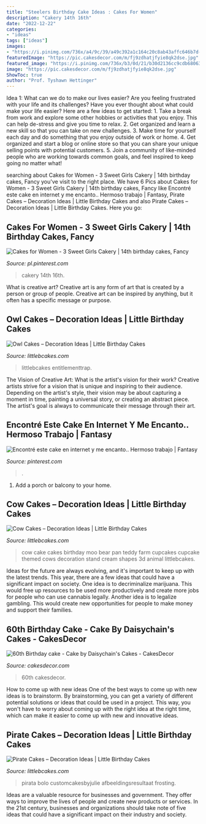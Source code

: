 ```yaml
---
title: "Steelers Birthday Cake Ideas : Cakes For Women"
description: "Cakery 14th 16th"
date: "2022-12-22"
categories:
- "ideas"
tags: ["ideas"]
images:
- "https://i.pinimg.com/736x/a4/9c/39/a49c392a1c164c20c8ab43affc646b7d--yummy-cakes-cute-cakes.jpg"
featuredImage: "https://pic.cakesdecor.com/m/fj9zdhatjfyie8qk2dse.jpg"
featured_image: "https://i.pinimg.com/736x/b3/0d/21/b30d2136cc9cdb680638e875fae2be92.jpg"
image: "https://pic.cakesdecor.com/m/fj9zdhatjfyie8qk2dse.jpg"
ShowToc: true
author: "Prof. Tyshawn Hettinger"
---
```



Idea 1: What can we do to make our lives easier?
Are you feeling frustrated with your life and its challenges? Have you ever thought about what could make your life easier? Here are a few ideas to get started: 1. Take a break from work and explore some other hobbies or activities that you enjoy. This can help de-stress and give you time to relax. 2. Get organized and learn a new skill so that you can take on new challenges. 3. Make time for yourself each day and do something that you enjoy outside of work or home. 4. Get organized and start a blog or online store so that you can share your unique selling points with potential customers. 5. Join a community of like-minded people who are working towards common goals, and feel inspired to keep going no matter what! 
	

		
searching about Cakes for Women - 3 Sweet Girls Cakery | 14th birthday cakes, Fancy you've visit to the right place. We have 6 Pics about Cakes for Women - 3 Sweet Girls Cakery | 14th birthday cakes, Fancy like Encontré este cake en internet y me encanto.. Hermoso trabajo | Fantasy, Pirate Cakes – Decoration Ideas | Little Birthday Cakes and also Pirate Cakes – Decoration Ideas | Little Birthday Cakes. Here you go:
		
    
## Cakes For Women - 3 Sweet Girls Cakery | 14th Birthday Cakes, Fancy

<img loading=lazy src="https://i.pinimg.com/736x/b3/0d/21/b30d2136cc9cdb680638e875fae2be92.jpg" onerror="this.onerror=null;this.src='https://tse4.mm.bing.net/th?id=OIP.qISifcJ9SKQUuHHspBnM0AHaLH&amp;pid=15.1';" alt="Cakes for Women - 3 Sweet Girls Cakery | 14th birthday cakes, Fancy">

_Source: pl.pinterest.com_

>cakery 14th 16th. 

	

What is creative art?
Creative art is any form of art that is created by a person or group of people. Creative art can be inspired by anything, but it often has a specific message or purpose.

    
## Owl Cakes – Decoration Ideas | Little Birthday Cakes

<img loading=lazy src="https://www.littlebcakes.com/wp-content/uploads/2013/08/Owl-Birthday-Cake-Ideas.jpg" onerror="this.onerror=null;this.src='https://tse4.mm.bing.net/th?id=OIP.xz3m0Ly-0sx_4Y3ufCaAPQHaKd&amp;pid=15.1';" alt="Owl Cakes – Decoration Ideas | Little Birthday Cakes">

_Source: littlebcakes.com_

>littlebcakes entitlementtrap. 

	

The Vision of Creative Art: What is the artist's vision for their work?
Creative artists strive for a vision that is unique and inspiring to their audience. Depending on the artist's style, their vision may be about capturing a moment in time, painting a universal story, or creating an abstract piece. The artist's goal is always to communicate their message through their art.

    
## Encontré Este Cake En Internet Y Me Encanto.. Hermoso Trabajo | Fantasy

<img loading=lazy src="https://i.pinimg.com/736x/a4/9c/39/a49c392a1c164c20c8ab43affc646b7d--yummy-cakes-cute-cakes.jpg" onerror="this.onerror=null;this.src='https://tse4.mm.bing.net/th?id=OIP.JoIPgxPZvcTCue1jyCOVtgHaLp&amp;pid=15.1';" alt="Encontré este cake en internet y me encanto.. Hermoso trabajo | Fantasy">

_Source: pinterest.com_

>. 

	

1. Add a porch or balcony to your home.

    
## Cow Cakes – Decoration Ideas | Little Birthday Cakes

<img loading=lazy src="http://www.littlebcakes.com/wp-content/uploads/2014/01/Cow-Cakes.jpg" onerror="this.onerror=null;this.src='https://tse2.mm.bing.net/th?id=OIP.Co36Dedvm41VHW_0Jnuv4gHaJ4&amp;pid=15.1';" alt="Cow Cakes – Decoration Ideas | Little Birthday Cakes">

_Source: littlebcakes.com_

>cow cake cakes birthday moo bear pan teddy farm cupcakes cupcake themed cows decoration stand cream shapes 3d animal littlebcakes. 

	

Ideas for the future are always evolving, and it's important to keep up with the latest trends. This year, there are a few ideas that could have a significant impact on society. One idea is to decriminalize marijuana. This would free up resources to be used more productively and create more jobs for people who can use cannabis legally. Another idea is to legalize gambling. This would create new opportunities for people to make money and support their families.

    
## 60th Birthday Cake - Cake By Daisychain&#039;s Cakes - CakesDecor

<img loading=lazy src="https://pic.cakesdecor.com/m/fj9zdhatjfyie8qk2dse.jpg" onerror="this.onerror=null;this.src='https://tse2.mm.bing.net/th?id=OIP.bd9PEhEwoBadZTdeMx54jAHaJ3&amp;pid=15.1';" alt="60th Birthday cake - Cake by Daisychain&#039;s Cakes - CakesDecor">

_Source: cakesdecor.com_

>60th cakesdecor. 

	

How to come up with new ideas
One of the best ways to come up with new ideas is to brainstorm. By brainstorming, you can get a variety of different potential solutions or ideas that could be used in a project. This way, you won't have to worry about coming up with the right idea at the right time, which can make it easier to come up with new and innovative ideas.

    
## Pirate Cakes – Decoration Ideas | Little Birthday Cakes

<img loading=lazy src="https://www.littlebcakes.com/wp-content/uploads/2013/08/Pirate-Cake.jpg" onerror="this.onerror=null;this.src='https://tse3.mm.bing.net/th?id=OIP.R3Y5PYGv4gTqSeNIEjy6xQHaKt&amp;pid=15.1';" alt="Pirate Cakes – Decoration Ideas | Little Birthday Cakes">

_Source: littlebcakes.com_

>pirata bolo customcakesbyjulie afbeeldingsresultaat frosting. 

	

Ideas are a valuable resource for businesses and government. They offer ways to improve the lives of people and create new products or services. In the 21st century, businesses and organizations should take note of five ideas that could have a significant impact on their industry and society.

